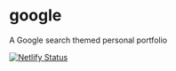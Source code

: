 # google
A Google search themed personal portfolio

[![Netlify Status](https://api.netlify.com/api/v1/badges/cd37c07e-8b6e-4817-9db1-5951fcc0ade1/deploy-status)](https://app.netlify.com/sites/sealgoogle/deploys)
